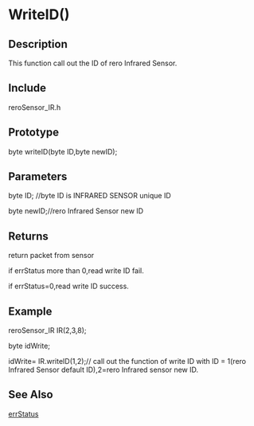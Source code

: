# WriteID() #

## Description ##
This function call out the ID of rero Infrared Sensor. 

## Include ##
reroSensor_IR.h

## Prototype ##
byte writeID(byte ID,byte newID);

## Parameters ##
byte ID; //byte ID is INFRARED SENSOR unique ID

byte newID;//rero Infrared Sensor new ID
## Returns ##
 return packet from sensor
 
if errStatus more than 0,read write ID fail.

if errStatus=0,read write ID success.

## Example ##
reroSensor_IR IR(2,3,8);

byte idWrite;

idWrite= IR.writeID(1,2);// call out the function of write ID with ID = 1(rero Infrared Sensor default ID),2=rero Infrared sensor new ID.

## See Also ##

[errStatus](https://github.com/syamimi96/Cytron-Rero-Infrared-Sensor/blob/wiki/Example/errorStatus.md)

